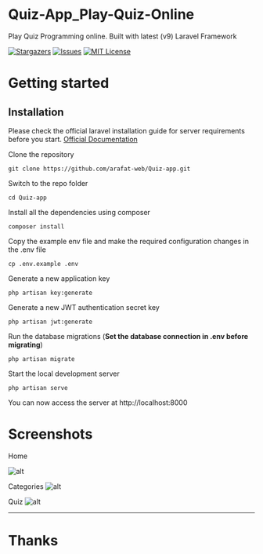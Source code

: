 # Quiz-App_Play-Quiz-Online
 Play Quiz Programming online. Built with latest (v9) Laravel Framework

[![Stargazers](https://img.shields.io/github/stars/arafat-web/Quiz-app?style=for-the-badge)](https://github.com/arafat-web/Quiz-app/stargazers)
[![Issues](https://img.shields.io/github/issues/arafat-web/Quiz-app?style=for-the-badge)](https://github.com/arafat-web/Quiz-app)
[![MIT License](https://img.shields.io/github/license/arafat-web/quiz-app?style=for-the-badge)](https://github.com/arafat-web/Quiz-app/issues)



# Getting started

## Installation

Please check the official laravel installation guide for server requirements before you start. [Official Documentation](https://laravel.com/docs/9.x)

Clone the repository

    git clone https://github.com/arafat-web/Quiz-app.git

Switch to the repo folder

    cd Quiz-app

Install all the dependencies using composer

    composer install

Copy the example env file and make the required configuration changes in the .env file
 
    cp .env.example .env

Generate a new application key

    php artisan key:generate

Generate a new JWT authentication secret key

    php artisan jwt:generate

Run the database migrations (**Set the database connection in .env before migrating**)

    php artisan migrate

Start the local development server

    php artisan serve

You can now access the server at http://localhost:8000

# Screenshots

Home

 ![alt](screenshots/home.png)

Categories
 ![alt](screenshots/categories.png)

 Quiz
 ![alt](screenshots/quiz.png)

 <hr>

 # Thanks
